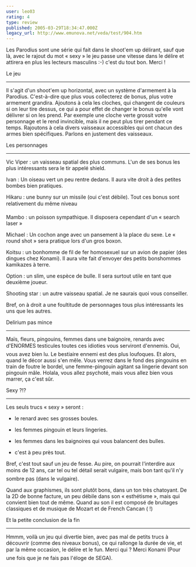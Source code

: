 ```yaml
---
user: leo03
rating: 4
type: review
published: 2005-03-29T18:34:47.000Z
legacy_url: http://www.emunova.net/veda/test/904.htm
---
```

Les Parodius sont une série qui fait dans le shoot'em up délirant, sauf que là, avec le rajout du mot « sexy » le jeu passe une vitesse dans le délire et attirera en plus les lecteurs masculins :-) c'est du tout bon. Merci !  

  

Le jeu  

--------  

Il s'agit d'un shoot'em up horizontal, avec un système d'armement à la Parodius. C'est-à-dire que plus vous collecterez de bonus, plus votre armement grandira. Ajoutons à cela les cloches, qui changent de couleurs si on leur tire dessus, ce qui a pour effet de changer le bonus qu'elle vont délivrer si on les prend. Par exemple une cloche verte grossit votre personnage et le rend invincible, mais il ne peut plus tirer pendant ce temps. Rajoutons à cela divers vaisseaux accessibles qui ont chacun des armes bien spécifiques. Parlons en justement des vaisseaux.  

  

Les personnages  

----------------------  

Vic Viper : un vaisseau spatial des plus communs. L'un de ses bonus les plus intéressants sera le tir appelé shield.  

Ivan : Un oiseau vert un peu rentre dedans. Il aura vite droit à des petites bombes bien pratiques.  

Hikaru : une bunny sur un missile (oui c'est débile). Tout ces bonus sont relativement du même niveau  

Mambo : un poisson sympathique. Il disposera cependant d'un « search laser »  

Michael : Un cochon ange avec un pansement à la place du sexe. Le « round shot » sera pratique lors d'un gros boxon.  

Koitsu : un bonhomme de fil de fer homosexuel sur un avion de papier (des dingues chez Konami). Il aura vite fait d'envoyer des petits bonshommes kamikazes à terre.  

Option : un slim, une espèce de bulle. Il sera surtout utile en tant que deuxième joueur.  

Shooting star : un autre vaisseau spatial. Je ne saurais quoi vous conseiller.  

  

Bref, on à droit a une foultitude de personnages tous plus intéressants les uns que les autres.  

  

Delirium pas mince  

-------------------------  

Maïs, fleurs, pingouins, femmes dans une baignoire, renards avec d'ENORMES testicules toutes ces idioties vous serviront d'ennemis. Oui, vous avez bien lu. Le bestiaire ennemi est des plus loufoques. Et alors, quand le décor aussi s'en mêle. Vous verrez dans le fond des pingouins en train de foutre le bordel, une femme-pingouin agitant sa lingerie devant son pingouin mâle. Holala, vous allez psychoté, mais vous allez bien vous marrer, ça c'est sûr.  

  

Sexy ?!?  

-----------  

Les seuls trucs « sexy » seront :  

- le renard avec ses grosses boules.  

- les femmes pingouin et leurs lingeries.  

- les femmes dans les baignoires qui vous balancent des bulles.  

- c'est à peu près tout.  

  

Bref, c'est tout sauf un jeu de fesse. Au pire, on pourrait l'interdire aux moins de 12 ans, car tel ou tel détail serait vulgaire, mais bon tant qu'il n'y sombre pas (dans le vulgaire).  

  

Quand aux graphismes, ils sont plutôt bons, dans un ton très chatoyant. De la 2D de bonne facture, un peu débile dans son « esthétisme », mais qui convient bien tout de même. Quand au son il est composé de bruitages classiques et de musique de Mozart et de French Cancan ( !)  

  

Et la petite conclusion de la fin  

----------------------------------------  

Hmmm, voilà un jeu qui divertie bien, avec pas mal de petits trucs à découvrir (comme des niveaux bonus), ce qui rallonge la durée de vie, et par la même occasion, le délire et le fun. Merci qui ? Merci Konami (Pour une fois que je ne fais pas l'éloge de SEGA).